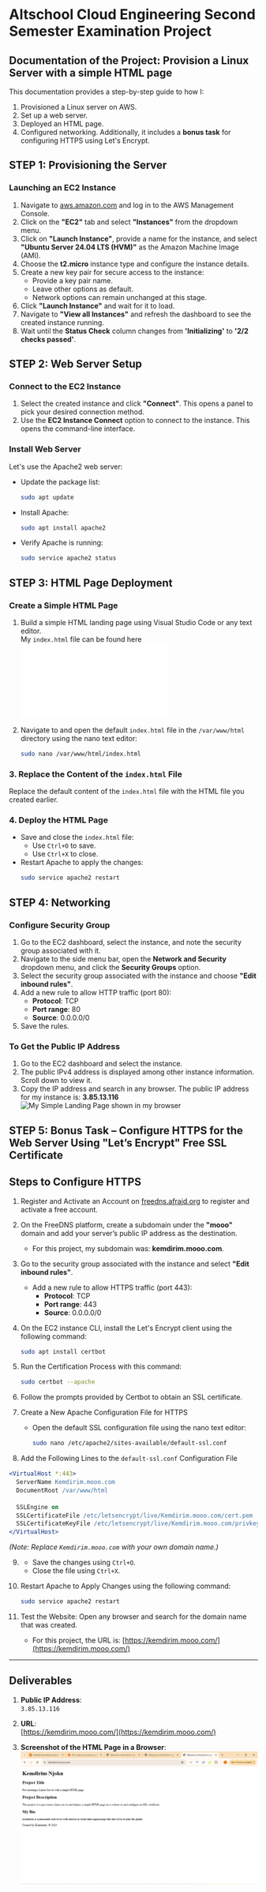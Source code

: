 # Altschool Cloud Engineering Second Semester Examination Project

## Documentation of the Project: Provision a Linux Server with a simple HTML page

This documentation provides a step-by-step guide to how I:
1. Provisioned a Linux server on AWS.
2. Set up a web server.
3. Deployed an HTML page.
4. Configured networking.
Additionally, it includes a **bonus task** for configuring HTTPS using Let's Encrypt.

## STEP 1: Provisioning the Server

### Launching an EC2 Instance

1. Navigate to [aws.amazon.com](https://aws.amazon.com) and log in to the AWS Management Console.
2. Click on the **"EC2"** tab and select **"Instances"** from the dropdown menu.
3. Click on **"Launch Instance"**, provide a name for the instance, and select **"Ubuntu Server 24.04 LTS (HVM)"** as the Amazon Machine Image (AMI).
4. Choose the **t2.micro** instance type and configure the instance details.
5. Create a new key pair for secure access to the instance:
   - Provide a key pair name.
   - Leave other options as default.
   - Network options can remain unchanged at this stage.
6. Click **"Launch Instance"** and wait for it to load.
7. Navigate to **"View all Instances"** and refresh the dashboard to see the created instance running.
8. Wait until the **Status Check** column changes from **'Initializing'** to **'2/2 checks passed'**.

## STEP 2: Web Server Setup

### Connect to the EC2 Instance

1. Select the created instance and click **"Connect"**. This opens a panel to pick your desired connection method.
2. Use the **EC2 Instance Connect** option to connect to the instance. This opens the command-line interface.

### Install Web Server

Let's use the Apache2 web server:

- Update the package list:  
  ```bash
  sudo apt update
- Install Apache:  
  ```bash
  sudo apt install apache2
- Verify Apache is running:  
  ```bash
  sudo service apache2 status
  
## STEP 3: HTML Page Deployment

### Create a Simple HTML Page

1. Build a simple HTML landing page using Visual Studio Code or any text editor.  
   My `index.html` file can be found here ![...](index.html)

2. Navigate to and open the default `index.html` file in the `/var/www/html` directory using the nano text editor:  
   ```bash
   sudo nano /var/www/html/index.html

### 3. Replace the Content of the `index.html` File  
Replace the default content of the `index.html` file with the HTML file you created earlier.

### 4. Deploy the HTML Page  
- Save and close the `index.html` file:  
  - Use `Ctrl+O` to save.  
  - Use `Ctrl+X` to close.  
- Restart Apache to apply the changes:  
  ```bash
  sudo service apache2 restart


## STEP 4: Networking

### Configure Security Group

1. Go to the EC2 dashboard, select the instance, and note the security group associated with it.
2. Navigate to the side menu bar, open the **Network and Security** dropdown menu, and click the **Security Groups** option.
3. Select the security group associated with the instance and choose **"Edit inbound rules"**.
4. Add a new rule to allow HTTP traffic (port 80):  
   - **Protocol**: TCP  
   - **Port range**: 80  
   - **Source**: 0.0.0.0/0  
5. Save the rules.

### To Get the Public IP Address

1. Go to the EC2 dashboard and select the instance.
2. The public IPv4 address is displayed among other instance information. Scroll down to view it.
3. Copy the IP address and search in any browser. The public IP address for my instance is: **3.85.13.116**
   ![My Simple Landing Page shown in my browser](http.png)


## STEP 5: Bonus Task – Configure HTTPS for the Web Server Using "Let’s Encrypt" Free SSL Certificate

## Steps to Configure HTTPS

1. Register and Activate an Account on [freedns.afraid.org](https://freedns.afraid.org) to register and activate a free account.

2. On the FreeDNS platform, create a subdomain under the **"mooo"** domain and add your server’s public IP address as the destination.  
   - For this project, my subdomain was: **kemdirim.mooo.com**.

3. Go to the security group associated with the instance and select **"Edit inbound rules"**.
   - Add a new rule to allow HTTPS traffic (port 443):  
     - **Protocol**: TCP  
     - **Port range**: 443  
     - **Source**: 0.0.0.0/0  

4. On the EC2 instance CLI, install the Let's Encrypt client using the following command:  
     ```bash
     sudo apt install certbot
     ```
5. Run the Certification Process with this command:
     ```bash
     sudo certbot --apache
     ```
6. Follow the prompts provided by Certbot to obtain an SSL certificate.

7. Create a New Apache Configuration File for HTTPS
   - Open the default SSL configuration file using the nano text editor:  
     ```bash
     sudo nano /etc/apache2/sites-available/default-ssl.conf
     ```
8. Add the Following Lines to the `default-ssl.conf` Configuration File

```apache
<VirtualHost *:443>
  ServerName Kemdirim.mooo.com
  DocumentRoot /var/www/html

  SSLEngine on
  SSLCertificateFile /etc/letsencrypt/live/Kemdirim.mooo.com/cert.pem
  SSLCertificateKeyFile /etc/letsencrypt/live/Kemdirim.mooo.com/privkey.pem
</VirtualHost>
```

*(Note: Replace `Kemdirim.mooo.com` with your own domain name.)*

9.  - Save the changes using `Ctrl+O`.  
    - Close the file using `Ctrl+X`.

10. Restart Apache to Apply Changes using the following command:  
      ```bash
      sudo service apache2 restart
      ```
11. Test the Website: Open any browser and search for the domain name that was created. 
    - For this project, the URL is: [https://kemdirim.mooo.com/](https://kemdirim.mooo.com/)

---

## Deliverables

1. **Public IP Address**:  
   `3.85.13.116`

2. **URL**:  
   [https://kemdirim.mooo.com/](https://kemdirim.mooo.com/)

3. **Screenshot of the HTML Page in a Browser**:  
   ![My Simple HTML Page provisioned on a Linux Server](https.png) 



